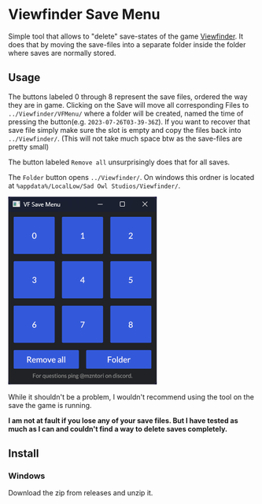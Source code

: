# Viewfinder Save Menu
Simple tool that allows to "delete" save-states of the game [Viewfinder](https://store.steampowered.com/app/1382070/Viewfinder/). It does that by moving the save-files into a separate folder inside the folder where saves are normally stored.




## Usage
The buttons labeled 0 through 8 represent the save files, ordered the way they are in game.
Clicking on the Save will move all corresponding Files to `../Viewfinder/VFMenu/` where a folder will be created, named the time of pressing the button(e.g. `2023-07-26T03-39-36Z`).
If you want to recover that save file simply make sure the slot is empty and copy the files back into `../Viewfinder/`.
(This will not take much space btw as the save-files are pretty small)

The button labeled `Remove all` unsurprisingly does that for all saves.

The `Folder` button opens `../Viewfinder/`.
On windows this ordner is located at `%appdata%/LocalLow/Sad Owl Studios/Viewfinder/`.

![](img/menu.png)

While it shouldn't be a problem, I wouldn't recommend using the tool on the save the game is running.

**I am not at fault if you lose any of your save files. But I have tested as much as I can and couldn't find a way to delete saves completely.**

## Install

### Windows
Download the zip from releases and unzip it.
